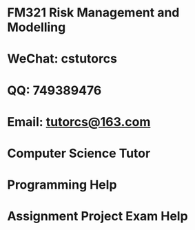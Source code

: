 # FM321 Risk Management and Modelling
# WeChat: cstutorcs

# QQ: 749389476

# Email: tutorcs@163.com

# Computer Science Tutor

# Programming Help

# Assignment Project Exam Help

